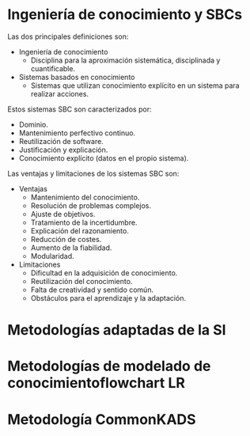 # Ingeniería de conocimiento y SBCs
Las dos principales definiciones son:
- Ingeniería de conocimiento
	- Disciplina para la aproximación sistemática, disciplinada y cuantificable.
- Sistemas basados en conocimiento
	- Sistemas que utilizan conocimiento explícito en un sistema para realizar acciones.

Estos sistemas SBC son caracterizados por:
- Dominio.
- Mantenimiento perfectivo continuo.
- Reutilización de software.
- Justificación y explicación.
- Conocimiento explícito (datos en el propio sistema).

Las ventajas y limitaciones de los sistemas SBC son:
- Ventajas
	- Mantenimiento del conocimiento.
	- Resolución de problemas complejos.
	- Ajuste de objetivos.
	- Tratamiento de la incertidumbre.
	- Explicación del razonamiento.
	- Reducción de costes.
	- Aumento de la fiabilidad.
	- Modularidad.
- Limitaciones
	- Dificultad en la adquisición de conocimiento.
	- Reutilización del conocimiento.
	- Falta de creatividad y sentido común.
	- Obstáculos para el aprendizaje y la adaptación.

# Metodologías adaptadas de la SI
# Metodologías de modelado de conocimientoflowchart LR
# Metodología CommonKADS